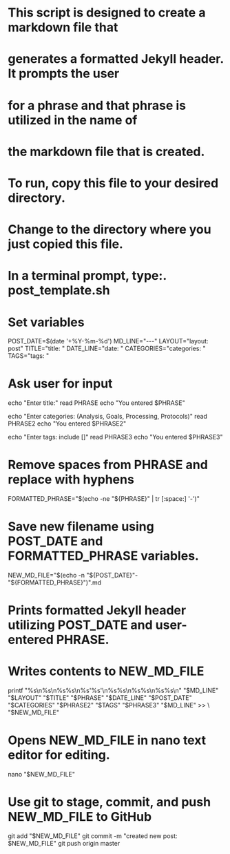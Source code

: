 # This script is designed to create a markdown file that
# generates a formatted Jekyll header. It prompts the user
# for a phrase and that phrase is utilized in the name of
# the markdown file that is created.

# To run, copy this file to your desired directory.
# Change to the directory where you just copied this file.
# In a terminal prompt, type:. post_template.sh

# Set variables
POST_DATE=$(date '+%Y-%m-%d')
MD_LINE="---"
LAYOUT="layout: post"
TITLE="title: "
DATE_LINE="date: "
CATEGORIES="categories: "
TAGS="tags: "

# Ask user for input
echo "Enter title:"
read PHRASE
echo "You entered $PHRASE"

echo "Enter categories: (Analysis, Goals, Processing, Protocols)"
read PHRASE2
echo "You entered $PHRASE2"

echo "Enter tags: include []"
read PHRASE3
echo "You entered $PHRASE3"

# Remove spaces from PHRASE and replace with hyphens
FORMATTED_PHRASE="$(echo -ne "${PHRASE}" | tr [:space:] '-')"

# Save new filename using POST_DATE and FORMATTED_PHRASE variables.
NEW_MD_FILE="$(echo -n "${POST_DATE}"-"${FORMATTED_PHRASE}")".md


# Prints formatted Jekyll header utilizing POST_DATE and user-entered PHRASE.
# Writes contents to NEW_MD_FILE
printf "%s\n%s\n%s%s\n%s'%s'\n%s%s\n%s%s\n%s%s\n" "$MD_LINE" "$LAYOUT" "$TITLE" "$PHRASE" "$DATE_LINE" "$POST_DATE" "$CATEGORIES" "$PHRASE2" "$TAGS" "$PHRASE3" "$MD_LINE" >> \
"$NEW_MD_FILE"

# Opens NEW_MD_FILE in nano text editor for editing.
nano "$NEW_MD_FILE"


# Use git to stage, commit, and push NEW_MD_FILE to GitHub
git add "$NEW_MD_FILE"
git commit -m "created new post: $NEW_MD_FILE"
git push origin master
